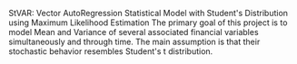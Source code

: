 StVAR: Vector AutoRegression Statistical Model with Student's Distribution using Maximum Likelihood Estimation
The primary goal of this project is to model Mean and Variance of several associated financial variables simultaneously and through time. The main assumption is that their stochastic behavior resembles Student's t distribution.  
